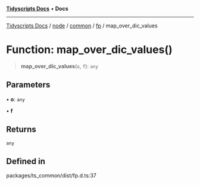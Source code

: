 [**Tidyscripts Docs**](../../../../../../../README.md) • **Docs**

***

[Tidyscripts Docs](../../../../../../../globals.md) / [node](../../../../../README.md) / [common](../../../README.md) / [fp](../README.md) / map\_over\_dic\_values

# Function: map\_over\_dic\_values()

> **map\_over\_dic\_values**(`o`, `f`): `any`

## Parameters

• **o**: `any`

• **f**

## Returns

`any`

## Defined in

packages/ts\_common/dist/fp.d.ts:37
